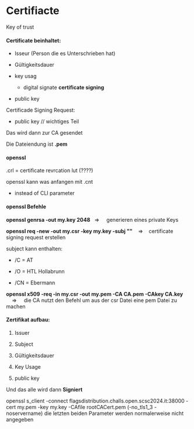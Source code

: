 # Certifiacte

Key of trust

#### Certificate beinhaltet:

- Isseur (Person die es Unterschrieben hat)

- Gültigkeitsdauer

- key usag
  
  - digital signate **certificate signing**

- public key

Certificade Signing Request:

- public key // wichtiges Teil

Das wird dann zur CA gesendet



Die Dateiendung ist **.pem**





#### openssl

.crl = certificate revrcation lut (????)

openssl kann was anfangen mit .cnt

- instead of CLI parameter



#### openssl Befehle

**openssl genrsa -out my.key 2048**   =>     generieren eines private Keys

**openssl req -new -out my.csr -key my.key -subj ""**    =>    certificate signing request erstellen

subject kann enthalten:

- /C = AT

- /O = HTL Hollabrunn

- /CN = Ebermann

**openssl x509 -req -in my.csr -out my.pem -CA CA.pem -CAkey CA.key**     =>     die CA nutzt den Befehl um aus der csr Datei eine pem Datei zu machen



#### Zertifikat aufbau:

1. Issuer

2. Subject

3. Gültigkeitsdauer

4. Key Usage

5. public key

Und das alle wird dann **Signiert**







openssl s_client -connect flagsdistribution.challs.open.scsc2024.it:38000 -cert my.pem -key my.key -CAfile rootCACert.pem (-no_tls1_3   -noservername) die letzten beiden Parameter werden normalerweise nicht angegeben
